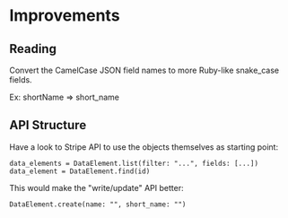 # Improvements

## Reading

Convert the CamelCase JSON field names to more Ruby-like snake_case fields.

Ex: shortName => short_name

## API Structure

Have a look to Stripe API to use the objects themselves as starting point:

    data_elements = DataElement.list(filter: "...", fields: [...])
    data_element = DataElement.find(id)

This would make the "write/update" API better:

    DataElement.create(name: "", short_name: "")